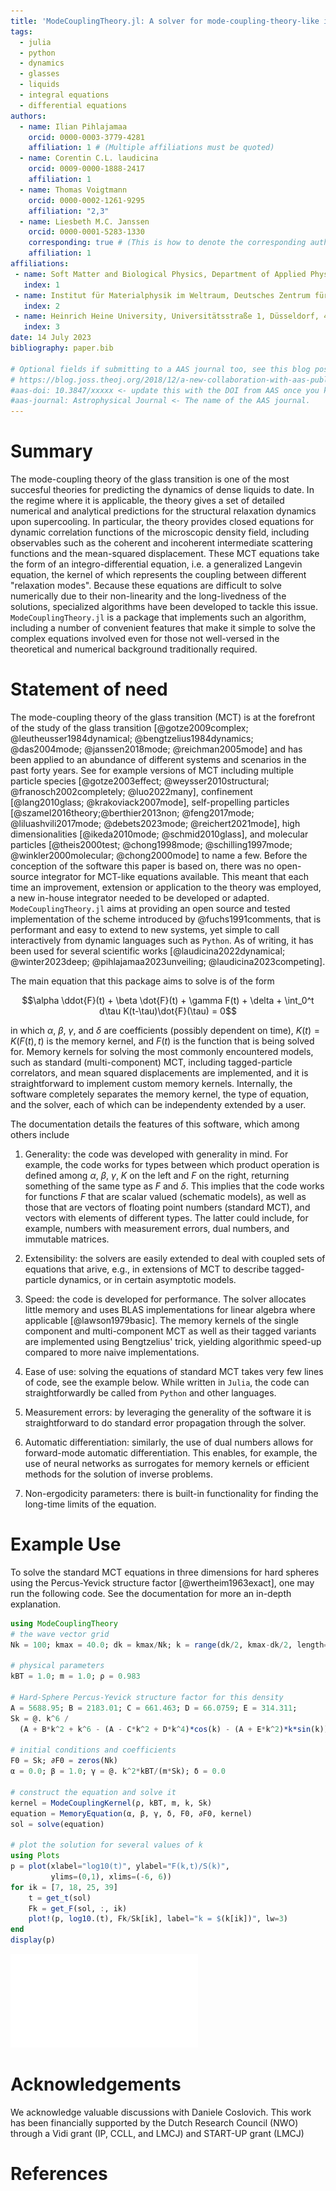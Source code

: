 ```yaml
---
title: 'ModeCouplingTheory.jl: A solver for mode-coupling-theory-like integro-differential equations'
tags:
  - julia
  - python
  - dynamics
  - glasses
  - liquids
  - integral equations
  - differential equations
authors:
  - name: Ilian Pihlajamaa
    orcid: 0000-0003-3779-4281
    affiliation: 1 # (Multiple affiliations must be quoted)
  - name: Corentin C.L. laudicina
    orcid: 0009-0000-1888-2417
    affiliation: 1
  - name: Thomas Voigtmann
    orcid: 0000-0002-1261-9295
    affiliation: "2,3"
  - name: Liesbeth M.C. Janssen
    orcid: 0000-0001-5283-1330
    corresponding: true # (This is how to denote the corresponding author)
    affiliation: 1
affiliations:
 - name: Soft Matter and Biological Physics, Department of Applied Physics, Eindhoven University of Technology, P.O. Box 513, 5600 MB Eindhoven, Netherlands
   index: 1
 - name: Institut für Materialphysik im Weltraum, Deutsches Zentrum für Luft- und Raumfahrt (DLR), Köln, 51170, Germany
   index: 2
 - name: Heinrich Heine University, Universitätsstraße 1, Düsseldorf, 40225, Germany
   index: 3
date: 14 July 2023
bibliography: paper.bib

# Optional fields if submitting to a AAS journal too, see this blog post:
# https://blog.joss.theoj.org/2018/12/a-new-collaboration-with-aas-publishing
#aas-doi: 10.3847/xxxxx <- update this with the DOI from AAS once you know it.
#aas-journal: Astrophysical Journal <- The name of the AAS journal.
---
```


# Summary

The mode-coupling theory of the glass transition is one of the most succesful theories for predicting the dynamics of dense liquids to date.
In the regime where it is applicable, the theory gives a set of detailed numerical and analytical predictions for the structural relaxation dynamics upon supercooling. In particular, the theory provides closed equations for dynamic correlation functions of the microscopic density field, including observables such as the coherent and incoherent intermediate scattering functions and the mean-squared displacement.  These MCT equations take the form of an integro-differential equation, i.e. a generalized Langevin equation, the kernel of which represents the coupling between different "relaxation modes". Because these equations are difficult to solve numerically due to their non-linearity and the long-livedness of the solutions, specialized algorithms have been developed to tackle this issue. `ModeCouplingTheory.jl` is a package that implements such an algorithm, including a number of convenient features that make it simple to solve the complex equations involved even for those not well-versed in the theoretical and numerical background traditionally required.  

# Statement of need

The mode-coupling theory of the glass transition (MCT) is at the forefront of the study of the glass transition [@gotze2009complex; @leutheusser1984dynamical; @bengtzelius1984dynamics; @das2004mode; @janssen2018mode; @reichman2005mode] and has been applied to an abundance of different systems and scenarios in the past forty years. See for example versions of MCT including multiple particle species [@gotze2003effect; @weysser2010structural; @franosch2002completely; @luo2022many], confinement [@lang2010glass; @krakoviack2007mode], self-propelling particles [@szamel2016theory;@berthier2013non; @feng2017mode; @liluashvili2017mode; @debets2023mode; @reichert2021mode], high dimensionalities [@ikeda2010mode; @schmid2010glass], and molecular particles [@theis2000test; @chong1998mode; @schilling1997mode; @winkler2000molecular; @chong2000mode] to name a few. Before the conception of the software this paper is based on, there was no open-source integrator for MCT-like equations available. This meant that each time an improvement, extension or application to the theory was employed, a new in-house integrator needed to be developed or adapted. `ModeCouplingTheory.jl` aims at providing an open source and tested implementation of the scheme introduced by @fuchs1991comments, that is performant and easy to extend to new systems, yet simple to call interactively from dynamic languages such as `Python`. As of writing, it has been used for several scientific works [@laudicina2022dynamical; @winter2023deep; @pihlajamaa2023unveiling; @laudicina2023competing].

The main equation that this package aims to solve is of the form

$$\alpha \ddot{F}(t) + \beta \dot{F}(t) + \gamma F(t) + \delta + \int_0^t d\tau K(t-\tau)\dot{F}(\tau) = 0$$

in which $\alpha$, $\beta$, $\gamma$, and $\delta$ are coefficients (possibly dependent on time), $K(t) = K(F(t), t)$ is the memory kernel, and $F(t)$ is the function that is being solved for. Memory kernels for solving the most commonly encountered models, such as standard (multi-component) MCT, including tagged-particle correlators, and mean squared displacements are implemented, and it is straightforward to implement custom memory kernels. Internally, the software completely separates the memory kernel, the type of equation, and the solver, each of which can be independenty extended by a user.  

The documentation details the features of this software, which among others include

1.  Generality: the code was developed with generality in mind. For example, the code works for types between which product operation is defined among $\alpha$, $\beta$, $\gamma$, $K$ on the left and $F$ on the right, returning something of the same type as $F$ and $\delta$. This implies that the code works for functions $F$ that are scalar valued (schematic models), as well as those that are vectors of floating point numbers (standard MCT), and vectors with elements of different types. The latter could include, for example, numbers with measurement errors, dual numbers, and immutable matrices. 

2. Extensibility: the solvers are easily extended to deal with coupled sets of equations that arive, e.g., in extensions of MCT to describe tagged-particle dynamics, or in certain asymptotic models.

2. Speed: the code is developed for performance. The solver allocates little memory and uses BLAS implementations for linear algebra where applicable [@lawson1979basic]. The memory kernels of the single component and multi-component MCT as well as their tagged variants are implemented using Bengtzelius' trick, yielding algorithmic speed-up compared to more naive implementations.

3. Ease of use: solving the equations of standard MCT takes very few lines of code, see the example below. While written in `Julia`, the code can straightforwardly be called from `Python` and other languages. 

4.  Measurement errors: by leveraging the generality of the software it is straightforward to do standard error propagation through the solver. 

5.  Automatic differentiation: similarly, the use of dual numbers allows for forward-mode automatic differentiation. This enables, for example, the use of neural networks as surrogates for memory kernels or efficient methods for the solution of inverse problems.

6.  Non-ergodicity parameters: there is built-in functionality for finding the long-time limits of the equation. 

# Example Use

To solve the standard MCT equations in three dimensions for hard spheres using the Percus-Yevick structure factor [@wertheim1963exact], one may run the following code. See the documentation for more an in-depth explanation.

```julia
using ModeCouplingTheory
# the wave vector grid
Nk = 100; kmax = 40.0; dk = kmax/Nk; k = range(dk/2, kmax-dk/2, length=Nk)

# physical parameters
kBT = 1.0; m = 1.0; ρ = 0.983

# Hard-Sphere Percus-Yevick structure factor for this density
A = 5688.95; B = 2183.01; C = 661.463; D = 66.0759; E = 314.311;
Sk = @. k^6 /
  (A + B*k^2 + k^6 - (A - C*k^2 + D*k^4)*cos(k) - (A + E*k^2)*k*sin(k))

# initial conditions and coefficients
F0 = Sk; ∂F0 = zeros(Nk)
α = 0.0; β = 1.0; γ = @. k^2*kBT/(m*Sk); δ = 0.0

# construct the equation and solve it
kernel = ModeCouplingKernel(ρ, kBT, m, k, Sk)
equation = MemoryEquation(α, β, γ, δ, F0, ∂F0, kernel)
sol = solve(equation)

# plot the solution for several values of k
using Plots
p = plot(xlabel="log10(t)", ylabel="F(k,t)/S(k)", 
         ylims=(0,1), xlims=(-6, 6))
for ik = [7, 18, 25, 39]
    t = get_t(sol)
    Fk = get_F(sol, :, ik)
    plot!(p, log10.(t), Fk/Sk[ik], label="k = $(k[ik])", lw=3)
end
display(p)
```
![The code above yields this figure, which shows the intermediate scattering function, obtained with MCT, as a function of time for different values of $k$.\label{fig:example}](paperfig.pdf)

# Acknowledgements

We acknowledge valuable discussions with Daniele Coslovich. This work has been financially supported by the Dutch Research Council (NWO) through a Vidi grant (IP, CCLL, and LMCJ) and START-UP grant (LMCJ)

# References